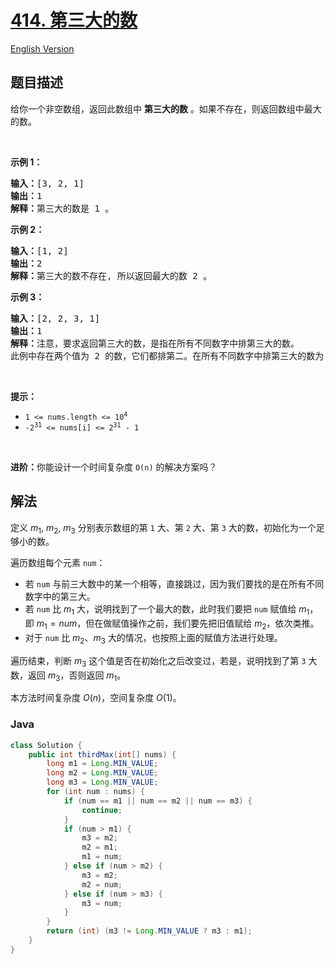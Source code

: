 # [414. 第三大的数](https://leetcode.cn/problems/third-maximum-number)

[English Version](/solution/0400-0499/0414.Third%20Maximum%20Number/README_EN.md)

## 题目描述

<!-- 这里写题目描述 -->

<p>给你一个非空数组，返回此数组中 <strong>第三大的数</strong> 。如果不存在，则返回数组中最大的数。</p>

<p> </p>

<p><strong>示例 1：</strong></p>

<pre>
<strong>输入：</strong>[3, 2, 1]
<strong>输出：</strong>1
<strong>解释：</strong>第三大的数是 1 。</pre>

<p><strong>示例 2：</strong></p>

<pre>
<strong>输入：</strong>[1, 2]
<strong>输出：</strong>2
<strong>解释：</strong>第三大的数不存在, 所以返回最大的数 2 。
</pre>

<p><strong>示例 3：</strong></p>

<pre>
<strong>输入：</strong>[2, 2, 3, 1]
<strong>输出：</strong>1
<strong>解释：</strong>注意，要求返回第三大的数，是指在所有不同数字中排第三大的数。
此例中存在两个值为 2 的数，它们都排第二。在所有不同数字中排第三大的数为 1 。</pre>

<p> </p>

<p><strong>提示：</strong></p>

<ul>
	<li><code>1 <= nums.length <= 10<sup>4</sup></code></li>
	<li><code>-2<sup>31</sup> <= nums[i] <= 2<sup>31</sup> - 1</code></li>
</ul>

<p> </p>

<p><strong>进阶：</strong>你能设计一个时间复杂度 <code>O(n)</code> 的解决方案吗？</p>

## 解法

定义 $m_1$, $m_2$, $m_3$ 分别表示数组的第 `1` 大、第 `2` 大、第 `3` 大的数，初始化为一个足够小的数。

遍历数组每个元素 `num`：

-   若 `num` 与前三大数中的某一个相等，直接跳过，因为我们要找的是在所有不同数字中的第三大。
-   若 `num` 比 $m_1$ 大，说明找到了一个最大的数，此时我们要把 `num` 赋值给 $m_1$，即 $m_1 = num$，但在做赋值操作之前，我们要先把旧值赋给 $m_2$，依次类推。
-   对于 `num` 比 $m_2$、$m_3$ 大的情况，也按照上面的赋值方法进行处理。

遍历结束，判断 $m_3$ 这个值是否在初始化之后改变过，若是，说明找到了第 `3` 大数，返回 $m_3$，否则返回 $m_1$。

本方法时间复杂度 $O(n)$，空间复杂度 $O(1)$。

### **Java**

```java
class Solution {
    public int thirdMax(int[] nums) {
        long m1 = Long.MIN_VALUE;
        long m2 = Long.MIN_VALUE;
        long m3 = Long.MIN_VALUE;
        for (int num : nums) {
            if (num == m1 || num == m2 || num == m3) {
                continue;
            }
            if (num > m1) {
                m3 = m2;
                m2 = m1;
                m1 = num;
            } else if (num > m2) {
                m3 = m2;
                m2 = num;
            } else if (num > m3) {
                m3 = num;
            }
        }
        return (int) (m3 != Long.MIN_VALUE ? m3 : m1);
    }
}
```
